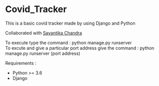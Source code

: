 # Covid_Tracker
This is a basic covid tracker made by using Django and Python

Collaborated with [Sayantika Chandra](https://github.com/SayantikaChandra) <br/>


To execute type the command : python manage.py runserver <br/>
To excute and give a particular port address give the command : python manage.py runserver (port address)<br/>
  
Requirements :
* Python >= 3.6
* Django 
